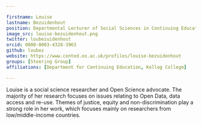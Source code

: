 ```yaml
---

firstname: Louise
lastname: Bezuidenhout
position: Departmental Lecturer of Social Sciences in Continuing Education
image_src: louise-bezuidenhout.png
twitter: loubezuidenhout
orcid: 0000-0003-4328-3963
github: loubez
website: https://www.conted.ox.ac.uk/profiles/louise-bezuidenhout
groups: [Steering Group]
affiliations: [Department for Continuing Education, Kellog College]

---
```


Louise is a social science researcher and Open Science advocate. The majority of her research focuses on issues relating to Open Data, data access and re-use. Themes of justice, equity and non-discrimination play a strong role in her work, which focuses mainly on researchers from low/middle-income countries.
